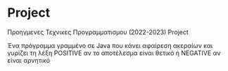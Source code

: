 # Project
Προηγμενες Τεχνικες Προγραμματισμου (2022-2023) Project

Ένα πρόγραμμα γραμμένο σε Java που κάνει αφαίρεση ακεραίων και γυρίζει τη λέξη POSITIVE αν το αποτέλεσμα είναι θετικό ή NEGATIVE αν είναι αρνητικό
